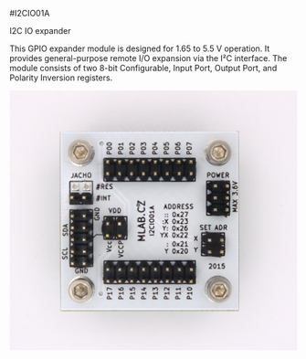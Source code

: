 <!--- PrjInfo ---> <!--- Please remove this line after manually editing --->
<!--- 00a56be08b96043df9e37d6aff7b6990 --->
<!--- Created:20170112-18:22: ---> 
<!--- Author:Mlab: ---> 
<!--- AuthorEmail:mlab@mlab.cz: ---> 
<!--- Tags:imported: ---> 
<!--- Ust:http://www.ust.cz/shop/product_info.php?cPath=22_27&products_id=249: ---> 
<!--- Name:I2CIO01A: --->
#I2CIO01A 
<!--- LongName --->
I2C IO expander
<!--- ELongName ---> 

<!--- Lead --->
This GPIO expander module is designed for 1.65 to 5.5 V operation. It provides general-purpose remote I/O expansion via the I²C interface.
The module consists of two 8-bit Configurable, Input Port, Output Port, and Polarity Inversion registers.
<!--- ELead ---> 

![LeadImg](DOC/SRC/img/I2CIO01A_Top_Big.jpg) 


​
​
<!--- Description --->
<!--- EDescription --->
<!--- Content --->
<!--- EContent --->
            